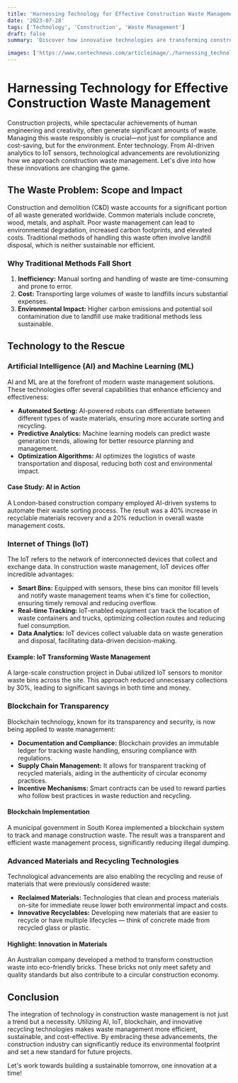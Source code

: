 ```yaml
---
title: 'Harnessing Technology for Effective Construction Waste Management'
date: '2023-07-28'
tags: ['Technology', 'Construction', 'Waste Management']
draft: false
summary: 'Discover how innovative technologies are transforming construction waste management, making it more efficient, sustainable, and cost-effective.'

images: ['https://www.contechnews.com/articleimage/./harnessing_technology_for_effective_construction_waste_management.png']
---
```


# Harnessing Technology for Effective Construction Waste Management

Construction projects, while spectacular achievements of human engineering and creativity, often generate significant amounts of waste. Managing this waste responsibly is crucial—not just for compliance and cost-saving, but for the environment. Enter technology. From AI-driven analytics to IoT sensors, technological advancements are revolutionizing how we approach construction waste management. Let's dive into how these innovations are changing the game.

## The Waste Problem: Scope and Impact

Construction and demolition (C&D) waste accounts for a significant portion of all waste generated worldwide. Common materials include concrete, wood, metals, and asphalt. Poor waste management can lead to environmental degradation, increased carbon footprints, and elevated costs. Traditional methods of handling this waste often involve landfill disposal, which is neither sustainable nor efficient.

### Why Traditional Methods Fall Short

1. **Inefficiency:** Manual sorting and handling of waste are time-consuming and prone to error.
2. **Cost:** Transporting large volumes of waste to landfills incurs substantial expenses.
3. **Environmental Impact:** Higher carbon emissions and potential soil contamination due to landfill use make traditional methods less sustainable.

## Technology to the Rescue

### Artificial Intelligence (AI) and Machine Learning (ML)

AI and ML are at the forefront of modern waste management solutions. These technologies offer several capabilities that enhance efficiency and effectiveness:

- **Automated Sorting:** AI-powered robots can differentiate between different types of waste materials, ensuring more accurate sorting and recycling.
- **Predictive Analytics:** Machine learning models can predict waste generation trends, allowing for better resource planning and management.
- **Optimization Algorithms:** AI optimizes the logistics of waste transportation and disposal, reducing both cost and environmental impact.

#### Case Study: AI in Action

A London-based construction company employed AI-driven systems to automate their waste sorting process. The result was a 40% increase in recyclable materials recovery and a 20% reduction in overall waste management costs.

### Internet of Things (IoT) 

The IoT refers to the network of interconnected devices that collect and exchange data. In construction waste management, IoT devices offer incredible advantages:

- **Smart Bins:** Equipped with sensors, these bins can monitor fill levels and notify waste management teams when it's time for collection, ensuring timely removal and reducing overflow.
- **Real-time Tracking:** IoT-enabled equipment can track the location of waste containers and trucks, optimizing collection routes and reducing fuel consumption.
- **Data Analytics:** IoT devices collect valuable data on waste generation and disposal, facilitating data-driven decision-making.

#### Example: IoT Transforming Waste Management

A large-scale construction project in Dubai utilized IoT sensors to monitor waste bins across the site. This approach reduced unnecessary collections by 30%, leading to significant savings in both time and money.

### Blockchain for Transparency

Blockchain technology, known for its transparency and security, is now being applied to waste management:

- **Documentation and Compliance:** Blockchain provides an immutable ledger for tracking waste handling, ensuring compliance with regulations.
- **Supply Chain Management:** It allows for transparent tracking of recycled materials, aiding in the authenticity of circular economy practices.
- **Incentive Mechanisms:** Smart contracts can be used to reward parties who follow best practices in waste reduction and recycling.

#### Blockchain Implementation

A municipal government in South Korea implemented a blockchain system to track and manage construction waste. The result was a transparent and efficient waste management process, significantly reducing illegal dumping.

### Advanced Materials and Recycling Technologies

Technological advancements are also enabling the recycling and reuse of materials that were previously considered waste:

- **Reclaimed Materials:** Technologies that clean and process materials on-site for immediate reuse lower both environmental impact and costs.
- **Innovative Recyclables:** Developing new materials that are easier to recycle or have multiple lifecycles — think of concrete made from recycled glass or plastic.
  
#### Highlight: Innovation in Materials

An Australian company developed a method to transform construction waste into eco-friendly bricks. These bricks not only meet safety and quality standards but also contribute to a circular construction economy.

## Conclusion

The integration of technology in construction waste management is not just a trend but a necessity. Utilizing AI, IoT, blockchain, and innovative recycling technologies makes waste management more efficient, sustainable, and cost-effective. By embracing these advancements, the construction industry can significantly reduce its environmental footprint and set a new standard for future projects.

Let's work towards building a sustainable tomorrow, one innovation at a time!
